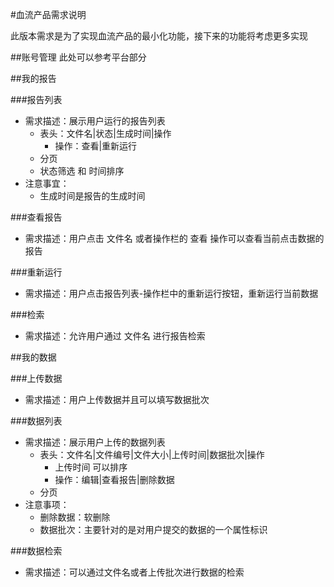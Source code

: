 #血流产品需求说明

此版本需求是为了实现血流产品的最小化功能，接下来的功能将考虑更多实现

##账号管理
此处可以参考平台部分

##我的报告

###报告列表
* 需求描述：展示用户运行的报告列表
    - 表头：文件名|状态|生成时间|操作
        + 操作：查看|重新运行
    - 分页
    - 状态筛选 和 时间排序
* 注意事宜：
    - 生成时间是报告的生成时间

###查看报告
* 需求描述：用户点击 文件名 或者操作栏的 查看 操作可以查看当前点击数据的报告

###重新运行
* 需求描述：用户点击报告列表-操作栏中的重新运行按钮，重新运行当前数据 

###检索
* 需求描述：允许用户通过 文件名 进行报告检索

##我的数据

###上传数据
* 需求描述：用户上传数据并且可以填写数据批次

###数据列表
* 需求描述：展示用户上传的数据列表
    - 表头：文件名|文件编号|文件大小|上传时间|数据批次|操作
        + 上传时间 可以排序
        + 操作：编辑|查看报告|删除数据
    - 分页
* 注意事项：
    - 删除数据：软删除
    - 数据批次：主要针对的是对用户提交的数据的一个属性标识

###数据检索
* 需求描述：可以通过文件名或者上传批次进行数据的检索
















